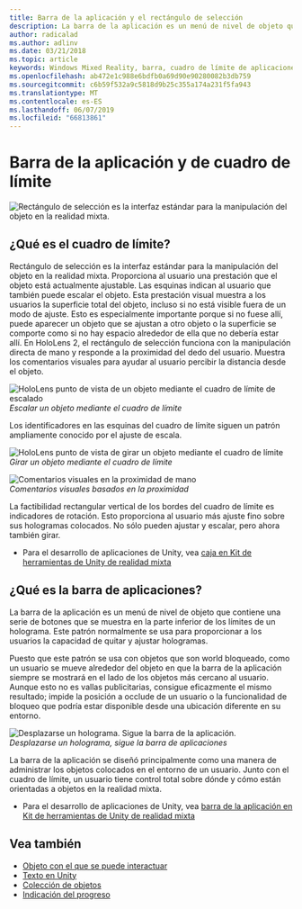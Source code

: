 ```yaml
---
title: Barra de la aplicación y el rectángulo de selección
description: La barra de la aplicación es un menú de nivel de objeto que contiene una serie de botones que se muestra en la parte inferior de los límites de un holograma.
author: radicalad
ms.author: adlinv
ms.date: 03/21/2018
ms.topic: article
keywords: Windows Mixed Reality, barra, cuadro de límite de aplicaciones
ms.openlocfilehash: ab472e1c988e6bdfb0a69d90e90280082b3db759
ms.sourcegitcommit: c6b59f532a9c5818d9b25c355a174a231f5fa943
ms.translationtype: MT
ms.contentlocale: es-ES
ms.lasthandoff: 06/07/2019
ms.locfileid: "66813861"
---
```

# <a name="bounding-box-and-app-bar"></a>Barra de la aplicación y de cuadro de límite
![Rectángulo de selección es la interfaz estándar para la manipulación del objeto en la realidad mixta.](images/640px-boundingbox-hero.jpg)<br>

## <a name="what-is-the-bounding-box"></a>¿Qué es el cuadro de límite?

Rectángulo de selección es la interfaz estándar para la manipulación del objeto en la realidad mixta. Proporciona al usuario una prestación que el objeto está actualmente ajustable. Las esquinas indican al usuario que también puede escalar el objeto. Esta prestación visual muestra a los usuarios la superficie total del objeto, incluso si no está visible fuera de un modo de ajuste. Esto es especialmente importante porque si no fuese allí, puede aparecer un objeto que se ajustan a otro objeto o la superficie se comporte como si no hay espacio alrededor de ella que no debería estar allí. En HoloLens 2, el rectángulo de selección funciona con la manipulación directa de mano y responde a la proximidad del dedo del usuario. Muestra los comentarios visuales para ayudar al usuario percibir la distancia desde el objeto. 

![HoloLens punto de vista de un objeto mediante el cuadro de límite de escalado](images/HoloLens2_BoundingBox.gif)<br>
*Escalar un objeto mediante el cuadro de límite*

Los identificadores en las esquinas del cuadro de límite siguen un patrón ampliamente conocido por el ajuste de escala. 

![HoloLens punto de vista de girar un objeto mediante el cuadro de límite](images/HoloLens2_BoundingBox_Rotate.gif)<br>
*Girar un objeto mediante el cuadro de límite*


![Comentarios visuales en la proximidad de mano](images/HoloLens2_Proximity.gif)<br>
*Comentarios visuales basados en la proximidad*

La factibilidad rectangular vertical de los bordes del cuadro de límite es indicadores de rotación. Esto proporciona al usuario más ajuste fino sobre sus hologramas colocados. No sólo pueden ajustar y escalar, pero ahora también girar.

* Para el desarrollo de aplicaciones de Unity, vea [caja en Kit de herramientas de Unity de realidad mixta](https://microsoft.github.io/MixedRealityToolkit-Unity/Documentation/README_BoundingBox.html)



## <a name="what-is-the-app-bar"></a>¿Qué es la barra de aplicaciones?

La barra de la aplicación es un menú de nivel de objeto que contiene una serie de botones que se muestra en la parte inferior de los límites de un holograma. Este patrón normalmente se usa para proporcionar a los usuarios la capacidad de quitar y ajustar hologramas.

Puesto que este patrón se usa con objetos que son world bloqueado, como un usuario se mueve alrededor del objeto en que la barra de la aplicación siempre se mostrará en el lado de los objetos más cercano al usuario. Aunque esto no es vallas publicitarias, consigue eficazmente el mismo resultado; impide la posición a occlude de un usuario o la funcionalidad de bloqueo que podría estar disponible desde una ubicación diferente en su entorno.

![Desplazarse un holograma. Sigue la barra de la aplicación.](images/HoloLens2_AppBarFollowing.gif)<br>
*Desplazarse un holograma, sigue la barra de aplicaciones*

La barra de la aplicación se diseñó principalmente como una manera de administrar los objetos colocados en el entorno de un usuario. Junto con el cuadro de límite, un usuario tiene control total sobre dónde y cómo están orientadas a objetos en la realidad mixta.

* Para el desarrollo de aplicaciones de Unity, vea [barra de la aplicación en Kit de herramientas de Unity de realidad mixta](https://microsoft.github.io/MixedRealityToolkit-Unity/Documentation/README_AppBar.html)

## <a name="see-also"></a>Vea también
* [Objeto con el que se puede interactuar](interactable-object.md)
* [Texto en Unity](text-in-unity.md)
* [Colección de objetos](object-collection.md)
* [Indicación del progreso](progress.md)
